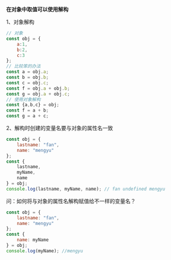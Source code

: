 **在对象中取值可以使用解构**

1、对象解构

```javascript
// 对象
const obj = {
    a:1,
    b:2,
    c:3
};
// 比较笨的办法
const a = obj.a;
const b = obj.b;
const c = obj.c;
const f = obj.a + obj.b;
const g = obj.a + obj.c;
// 使用对象解构
const {a,b,c} = obj;
const f = a + b;
const g = a + c;
```

2、解构时创建的变量名要与对象的属性名一致

```javascript
const obj = {
    lastname: "fan",
    name: "mengyu"
};
const {
    lastname,
    myName,
    name
} = obj;
console.log(lastname, myName, name); // fan undefined mengyu
```

问：如何将与对象的属性名解构赋值给不一样的变量名？

```javascript
const obj = {
    lastname: "fan",
    name: "mengyu"
};
const {
    name: myName
} = obj;
console.log(myName); //mengyu
```
